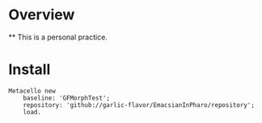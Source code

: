 # Overview

** This is a personal practice.

# Install
```
Metacello new
	baseline: 'GFMorphTest';
	repository: 'github://garlic-flavor/EmacsianInPharo/repository';
	load.
```

